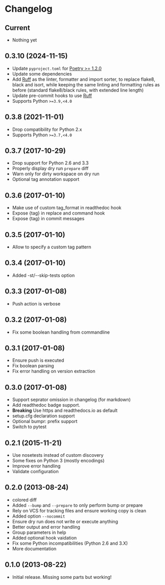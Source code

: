 # Changelog

## Current

- Nothing yet

## 0.3.10 (2024-11-15)

- Update `pyproject.toml` for [Poetry >= 1.2.0](https://python-poetry.org/docs/managing-dependencies/)
- Update some dependencies
- Add [Ruff](https://astral.sh/ruff) as the linter, formatter and import sorter, to replace flake8, black and isort, while keeping the same linting and formatting rules as before (standard flake8/black rules, with extended line length)
- Update pre-commit hooks to use [Ruff](https://astral.sh/ruff)
- Supports Python `>=3.9,<4.0`

## 0.3.8 (2021-11-01)

- Drop compatibility for Python 2.x
- Supports Python `>=3.7,<4.0`

## 0.3.7 (2017-10-29)

- Drop support for Python 2.6 and 3.3
- Properly display dry run `prepare` diff
- Warn only for dirty workspace on dry run
- Optional tag annotation support

## 0.3.6 (2017-01-10)

- Make use of custom tag_format in readthedoc hook
- Expose {tag} in replace and command hook
- Expose {tag} in commit messages

## 0.3.5 (2017-01-10)

- Allow to specify a custom tag pattern

## 0.3.4 (2017-01-10)

- Added -st/--skip-tests option

## 0.3.3 (2017-01-08)

- Push action is verbose

## 0.3.2 (2017-01-08)

- Fix some boolean handling from commandline

## 0.3.1 (2017-01-08)

- Ensure push is executed
- Fix boolean parsing
- Fix error handling on version extraction

## 0.3.0 (2017-01-08)

- Support seprator omission in changelog (for markdown)
- Add readthedoc badge support.
- **Breaking** Use https and readthedocs.io as default
- setup.cfg declaration support
- Optional bumpr: prefix support
- Switch to pytest

## 0.2.1 (2015-11-21)

- Use nosetests instead of custom discovery
- Some fixes on Python 3 (mostly encodings)
- Improve error handling
- Validate configuration

## 0.2.0 (2013-08-24)

- colored diff
- Added `--bump` and `--prepare` to only perform bump or prepare
- Rely on VCS for tracking files and ensure working copy is clean
- Added option `--nocommit`
- Ensure dry run does not write or execute anything
- Better output and error handling
- Group parameters in help
- Added optional hook vaidation
- Fix some Python incompatibilities (Python 2.6 and 3.X)
- More documentation

## 0.1.0 (2013-08-22)

- Initial release. Missing some parts but working!
